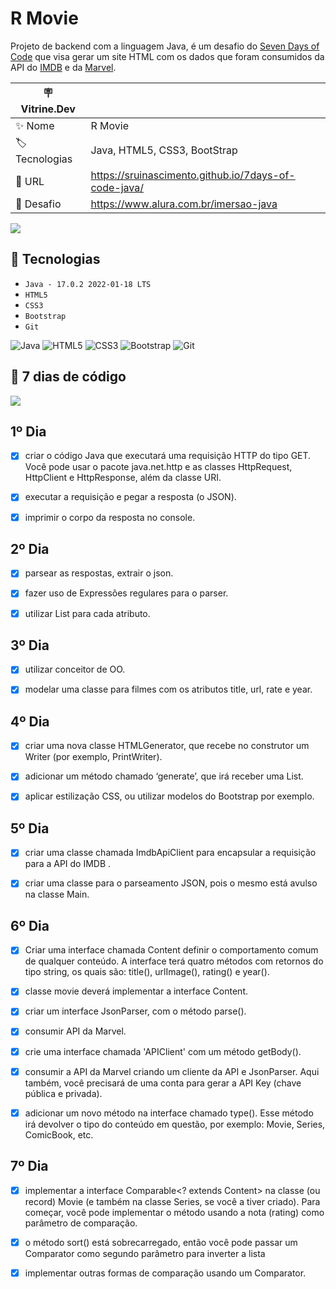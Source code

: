 

# R Movie

Projeto de backend com a linguagem Java, é um desafio do <a href="https://7daysofcode.io/matricula/java">Seven Days of Code</a> que visa gerar um site HTML com os dados que foram consumidos da API do <a href="https://imdb-api.com/">IMDB</a> e da <a href="https://developer.marvel.com/"> Marvel</a>.

| 🪧 Vitrine.Dev |     |
| -------------  | --- |
| ✨ Nome        | R Movie
| 🏷️ Tecnologias | Java, HTML5, CSS3, BootStrap
| 🚀 URL         | https://sruinascimento.github.io/7days-of-code-java/
| 🤿 Desafio | https://www.alura.com.br/imersao-java

![](https://user-images.githubusercontent.com/57668890/180806003-6765c6ae-b347-4e0c-82a5-bc224e08d9a8.png#vitrinedev)


## 🔨 Tecnologias

- ``Java - 17.0.2 2022-01-18 LTS``
- ``HTML5``
- ``CSS3``
- ``Bootstrap``
- ``Git``


 ![Java](https://img.shields.io/badge/java-%23ED8B00.svg?style=for-the-badge&logo=java&logoColor=white)
 ![HTML5](https://img.shields.io/badge/html5-%23E34F26.svg?style=for-the-badge&logo=html5&logoColor=white)
 ![CSS3](https://img.shields.io/badge/css3-%231572B6.svg?style=for-the-badge&logo=css3&logoColor=white)
 ![Bootstrap](https://img.shields.io/badge/bootstrap-%23563D7C.svg?style=for-the-badge&logo=bootstrap&logoColor=white)
 ![Git](https://img.shields.io/badge/git-%23F05033.svg?style=for-the-badge&logo=git&logoColor=white)

## 🤿 7 dias de código 
<img src="https://camo.githubusercontent.com/459f141bd5e24c179a0e2dd49691e290ed5c5d4b4cb97767daee7cfaf6e31121/687474703a2f2f696d672e736869656c64732e696f2f7374617469632f76313f6c6162656c3d535441545553266d6573736167653d434f4e434c5549444f26636f6c6f723d475245454e267374796c653d666f722d7468652d6261646765">


## 1º Dia
  - [x] criar o código Java que executará uma requisição HTTP do tipo GET. Você pode usar o pacote java.net.http e as classes HttpRequest, HttpClient e HttpResponse, além da classe URI.
  - [x] executar a requisição e pegar a resposta (o JSON).
  - [x] imprimir o corpo da resposta no console.
  
  
## 2º Dia
  - [x] parsear as respostas, extrair o json.
  - [x] fazer uso de Expressões regulares para o parser.
  - [x] utilizar List<String> para cada atributo.
  

## 3º Dia
  - [x] utilizar conceitor de OO.
  - [x] modelar uma classe para filmes com os atributos title, url, rate e year. 
  
  
## 4º Dia
  - [x] criar uma nova classe HTMLGenerator, que recebe no construtor um Writer (por exemplo, PrintWriter).
  - [x] adicionar um método chamado ‘generate’, que irá receber uma List<Movie>.
  - [x] aplicar estilização CSS, ou utilizar modelos do Bootstrap por exemplo.
  
  
 ## 5º Dia
   - [x] criar uma classe chamada ImdbApiClient para encapsular a requisição para a API do IMDB .
   - [x] criar uma classe para o parseamento JSON, pois o mesmo está avulso na classe Main.


## 6º Dia
   - [x] Criar uma interface chamada Content definir o comportamento comum de qualquer conteúdo. A interface terá quatro métodos com retornos do tipo string, os quais são: title(), urlImage(), rating() e year().
   - [x] classe movie deverá implementar a interface Content.
   - [x] criar um interface JsonParser, com o método parse(). 
   - [x] consumir API da Marvel.
   - [x] crie uma interface chamada 'APIClient' com um método getBody().
   - [x] consumir a API da Marvel criando um cliente da API e JsonParser. Aqui também, você precisará de uma conta para gerar a API Key (chave pública e privada).
   - [x] adicionar um novo método na interface chamado type(). Esse método irá devolver o tipo do conteúdo em questão, por exemplo: Movie, Series, ComicBook, etc.


## 7º Dia
   - [x] implementar a interface Comparable<? extends Content> na classe (ou record) Movie (e também na classe Series, se você a tiver criado). Para começar, você pode implementar o método usando a nota (rating) como parâmetro de comparação.
  - [x] o método sort() está sobrecarregado, então você pode passar um Comparator como segundo parâmetro para inverter a lista
  - [x] implementar outras formas de comparação usando um Comparator.
  
  
